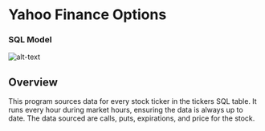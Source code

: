 # Yahoo Finance Options

### SQL Model
![alt-text](https://i.ibb.co/dBBz8YC/sql-model.png "SQL Model")

## Overview
This program sources data for every stock ticker in the tickers SQL table. It runs every hour during market hours, ensuring the data is always up to date.
The data sourced are calls, puts, expirations, and price for the stock.